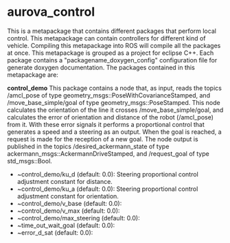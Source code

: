 # aurova_control
This is a metapackage that contains different packages that perform local control. This metapackage can contain controllers for different kind of vehicle. Compiling this metapackage into ROS will compile all the packages at once. This metapackage is grouped as a project for eclipse C++. Each package contains a "packagename_doxygen_config" configuration file for generate doxygen documentation. The packages contained in this metapackage are:

**control_demo**
This package contains a node that, as input, reads the topics /amcl_pose of type geometry_msgs::PoseWithCovarianceStamped, and /move_base_simple/goal of type geometry_msgs::PoseStamped. This node calculates the orientation of the line it crosses /move_base_simple/goal, and calculates the error of orientation and distance of the robot (/amcl_pose) from it. With these error signals it performs a proportional control that generates a speed and a steering as an output. When the goal is reached, a request is made for the reception of a new goal. The node output is published in the topics /desired_ackermann_state of type ackermann_msgs::AckermannDriveStamped, and /request_goal of type std_msgs::Bool.
* ~control_demo/ku_d (default: 0.0): Steering proportional control adjustment constant for distance.
* ~control_demo/ku_a (default: 0.0): Steering proportional control adjustment constant for orientation.
* ~control_demo/v_base (default: 0.0):
* ~control_demo/v_max (default: 0.0):
* ~control_demo/max_steering (default: 0.0):
* ~time_out_wait_goal (default: 0.0):
* ~error_d_sat (default: 0.0):
